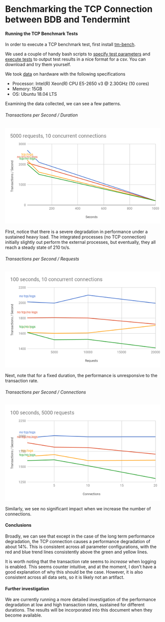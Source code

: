 # Benchmarking the TCP Connection between BDB and Tendermint

#### Running the TCP Benchmark Tests

In order to execute a TCP benchmark test, first install [tm-bench][tm-bench].

We used a couple of handy bash scripts to [specify test parameters][tests] and [execute tests][runtests] to output test results in a nice format for a csv. You can download and try them yourself.

We took [data] on hardware with the following specifications

* Processor: Intel(R) Xeon(R) CPU E5-2650 v3 @ 2.30GHz (10 cores)
* Memory: 15GB
* OS: Ubuntu 18.04 LTS

Examining the data collected, we can see a few patterns.

###### Transactions per Second / Duration
![tx/s vs duration][duration]

FIrst, notice that there is a severe degradation in performance under a sustained heavy load. The integrated processes (no TCP connection) initially slightly out perform the external processes, but eventually, they all reach a steady state of 210 tx/s.

###### Transactions per Second / Requests
![tx/s vs requests][requests]

Next, note that for a fixed duration, the performance is unresponsive to the transaction rate.

###### Transactions per Second / Connections
![tx/s vs connections][connections]

Similarly, we see no significant impact when we increase the number of connections.

#### Conclusions

Broadly, we can see that except in the case of the long term performance degradation, the TCP connection causes a performance degradation of about 14%. This is consistent across all parameter configurations, with the red and blue trend lines consistently above the green and yellow lines.

It is worth noting that the transaction rate seems to *increase* when logging is enabled. This seems counter intuitive, and at the moment, I don't have a good explanation of why this should be the case. However, it is also consistent across all data sets, so it is likely not an artifact.

#### Further investigation

We are currently running a more detailed investigation of the performance degradation at low and high transaction rates, sustained for different durations. The results will be incorporated into this document when they become available.

[tm-bench]: https://github.com/tendermint/tools/tree/master/tm-bench
[tests]: ./tcp_benchmark_parameters.sh
[runtests]: ./run_tcp_benchmark.sh
[data]: https://docs.google.com/spreadsheets/d/1ue8PjxOPaSFfSqUnTniWjVqZE1NHl28bzgu3hO0aBG0/edit?usp=sharing
[connections]: ./connections_vs_tx_rate.png
[requests]: ./requests_vs_tx_rate.png
[duration]: ./duration_vs_tx_rate.png